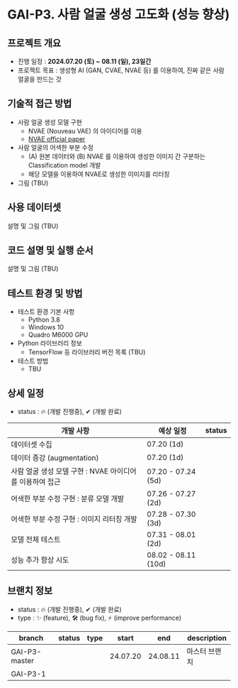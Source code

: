 # GAI-P3. 사람 얼굴 생성 고도화 (성능 향상)
## 프로젝트 개요
* 진행 일정 : **2024.07.20 (토) ~ 08.11 (일), 23일간**
* 프로젝트 목표 : 생성형 AI (GAN, CVAE, NVAE 등) 를 이용하여, 진짜 같은 사람 얼굴을 만드는 것

## 기술적 접근 방법
* 사람 얼굴 생성 모델 구현
  * NVAE (Nouveau VAE) 의 아이디어를 이용
  * [NVAE official paper](https://arxiv.org/pdf/2007.03898)
* 사람 얼굴의 어색한 부분 수정
  * (A) 원본 데이터와 (B) NVAE 를 이용하여 생성한 이미지 간 구분하는 Classification model 개발
  * 해당 모델을 이용하여 NVAE로 생성한 이미지를 리터칭
* 그림 (TBU)

## 사용 데이터셋
설명 및 그림 (TBU)

## 코드 설명 및 실행 순서
설명 및 그림 (TBU)

## 테스트 환경 및 방법
* 테스트 환경 기본 사항
  * Python 3.8
  * Windows 10
  * Quadro M6000 GPU
* Python 라이브러리 정보
  * TensorFlow 등 라이브러리 버전 목록 (TBU)
* 테스트 방법
  * TBU

## 상세 일정
* status : 🔥 (개발 진행중), ✔ (개발 완료)

|개발 사항|예상 일정|status|
|---|---|---|
|데이터셋 수집|07.20 (1d)||
|데이터 증강 (augmentation)|07.20 (1d)||
|사람 얼굴 생성 모델 구현 : NVAE 아이디어를 이용하여 접근|07.20 - 07.24 (5d)||
|어색한 부분 수정 구현 : 분류 모델 개발|07.26 - 07.27 (2d)||
|어색한 부분 수정 구현 : 이미지 리터칭 개발|07.28 - 07.30 (3d)||
|모델 전체 테스트|07.31 - 08.01 (2d)||
|성능 추가 향상 시도|08.02 - 08.11 (10d)||

## 브랜치 정보
* status : 🔥 (개발 진행중), ✔ (개발 완료)
* type : ✨ (feature), 🛠 (bug fix), ⚡ (improve performance)

|branch|status|type|start|end|description|
|---|---|---|---|---|---|
|GAI-P3-master|||24.07.20|24.08.11|마스터 브랜치|
|GAI-P3-1||||||
